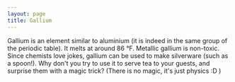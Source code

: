 ```yaml
---
layout: page
title: Gallium
---
```


Gallium is an element similar to aluminium (it is indeed in the same group of the periodic table). It melts at around 86 °F. Metallic gallium is non-toxic.
Since chemists love jokes, gallium can be used to make silverware (such as a spoon!). Why don't you try to use it to serve tea to your guests, and surprise them with a magic trick?
(There is no magic, it's just physics :D )


